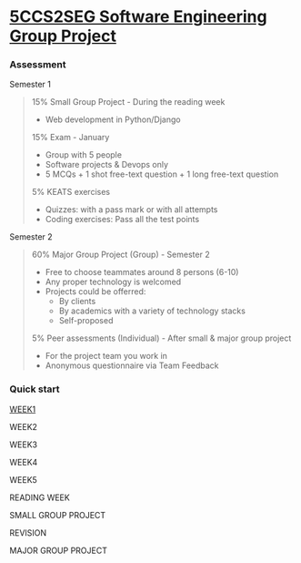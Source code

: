 # [5CCS2SEG Software Engineering Group Project](https://keats.kcl.ac.uk/course/view.php?id=109900)
### Assessment 

Semester 1
> 15% Small Group Project - During the reading week 
> - Web development in Python/Django
>
> 15% Exam - January
> - Group with 5 people
> - Software projects & Devops only
> - 5 MCQs + 1 shot free-text question + 1 long free-text question
>
> 5% KEATS exercises
> - Quizzes: with a pass mark or with all attempts
> - Coding exercises: Pass all the test points

Semester 2
> 60% Major Group Project (Group) - Semester 2
> - Free to choose teammates around 8 persons (6-10) 
> - Any proper technology is welcomed
> - Projects could be offerred:
>   - By clients
>   - By academics with a variety of technology stacks 
>   - Self-proposed
> 
> 5% Peer assessments (Individual) - After small & major group project
> - For the project team you work in
> - Anonymous questionnaire via Team Feedback

### Quick start
[WEEK1](year2/5ccs2seg/w1.md)

WEEK2

WEEK3

WEEK4

WEEK5

READING WEEK

SMALL GROUP PROJECT

REVISION

MAJOR GROUP PROJECT


